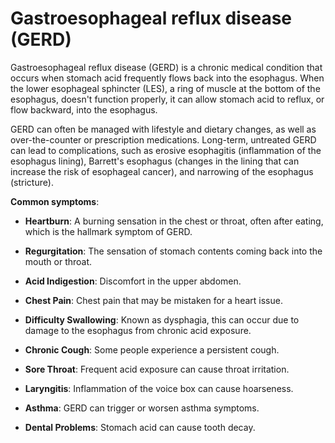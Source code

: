 <!--
source: gpt-3 + jph editing
abbr: GERD
tags: conditions
-->

# Gastroesophageal reflux disease (GERD)

Gastroesophageal reflux disease (GERD) is a chronic medical condition that occurs when stomach acid frequently flows back into the esophagus. When the lower esophageal sphincter (LES), a ring of muscle at the bottom of the esophagus, doesn't function properly, it can allow stomach acid to reflux, or flow backward, into the esophagus.

GERD can often be managed with lifestyle and dietary changes, as well as over-the-counter or prescription medications. Long-term, untreated GERD can lead to complications, such as erosive esophagitis (inflammation of the esophagus lining), Barrett's esophagus (changes in the lining that can increase the risk of esophageal cancer), and narrowing of the esophagus (stricture).

**Common symptoms**:

* **Heartburn**: A burning sensation in the chest or throat, often after eating, which is the hallmark symptom of GERD.

* **Regurgitation**: The sensation of stomach contents coming back into the mouth or throat.

* **Acid Indigestion**: Discomfort in the upper abdomen.

* **Chest Pain**: Chest pain that may be mistaken for a heart issue.

* **Difficulty Swallowing**: Known as dysphagia, this can occur due to damage to the esophagus from chronic acid exposure.

* **Chronic Cough**: Some people experience a persistent cough.

* **Sore Throat**: Frequent acid exposure can cause throat irritation.

* **Laryngitis**: Inflammation of the voice box can cause hoarseness.

* **Asthma**: GERD can trigger or worsen asthma symptoms.

* **Dental Problems**: Stomach acid can cause tooth decay.